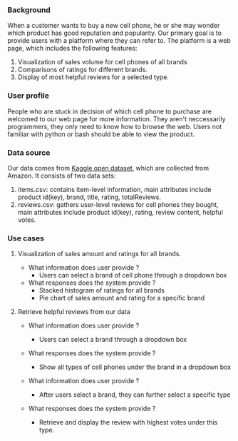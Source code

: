 ### Background
When a customer wants to buy a new cell phone, he or she may wonder 
which product has good reputation and popularity. Our primary goal
is to provide users with a platform where they can refer to. The platform
is a web page, which includes the following features:
1. Visualization of sales volume for cell phones of all brands
2. Comparisons of ratings for different brands.
3. Display of most helpful reviews for a selected type.

### User profile
People who are stuck in decision of which cell phone to purchase are
welcomed to our web page for more information. They aren't neccessarily
programmers, they only need to know how to browse the web. 
Users not familiar with python or bash should be able to view the product.

### Data source
Our data comes from [Kaggle open dataset](https://www.kaggle.com/grikomsn/amazon-cell-phones-reviews),
 which are collected from Amazon. It consists of two data sets:
 1. items.csv: contains item-level information, main attributes include
 product id(key), brand, title, rating, totalReviews.
 2. reviews.csv: gathers user-level reviews for cell phones they bought,
 main attributes include product id(key), rating, review content, 
 helpful votes.

### Use cases
1. Visualization of sales amount and ratings for all brands.
   + What information does user provide ?
     + Users can select a brand of cell phone through a dropdown box
   + What responses does the system provide ?
     + Stacked histogram of ratings for all brands
     + Pie chart of sales amount and rating for a specific brand

2. Retrieve helpful reviews from our data
   + What information does user provide ?
     + Users can select a brand through a dropdown box 
   + What responses does the system provide ?
     + Show all types of cell phones under the brand in a dropdown box
     
   + What information does user provide ?
     + After users select a brand, they can further select a specific type 
   + What responses does the system provide ?
     + Retrieve and display the review with highest votes under this type.
     

   
     
